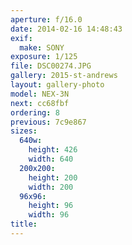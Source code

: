 ```yaml
---
aperture: f/16.0
date: 2014-02-16 14:48:43
exif:
  make: SONY
exposure: 1/125
file: DSC00274.JPG
gallery: 2015-st-andrews
layout: gallery-photo
model: NEX-3N
next: cc68fbf
ordering: 8
previous: 7c9e867
sizes:
  640w:
    height: 426
    width: 640
  200x200:
    height: 200
    width: 200
  96x96:
    height: 96
    width: 96
title: 
---
```

